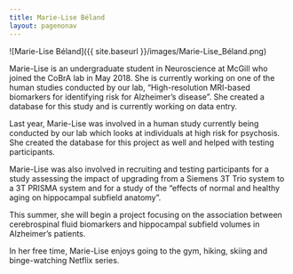```yaml
---
title: Marie-Lise Béland
layout: pagenonav
---
```

![Marie-Lise Béland]({{ site.baseurl }}/images/Marie-Lise_Béland.png)

Marie-Lise is an undergraduate student in Neuroscience at McGill who joined the CoBrA lab in May 2018. She is currently working on one of the human studies conducted by our lab, “High-resolution MRI-based biomarkers for identifying risk for Alzheimer’s disease”. She created a database for this study and is currently working on data entry.

Last year, Marie-Lise was involved in a human study currently being conducted by our lab which looks at individuals at high risk for psychosis. She created the database for this project as well and helped with testing participants.

Marie-Lise was also involved in recruiting and testing participants for a study assessing the impact of upgrading from a Siemens 3T Trio system to a 3T PRISMA system and for a study of the “effects of normal and healthy aging on hippocampal subfield anatomy”.

This summer, she will begin a project focusing on the association between cerebrospinal fluid biomarkers and hippocampal subfield volumes in Alzheimer’s patients.

In her free time, Marie-Lise enjoys going to the gym, hiking, skiing and binge-watching Netflix series.
